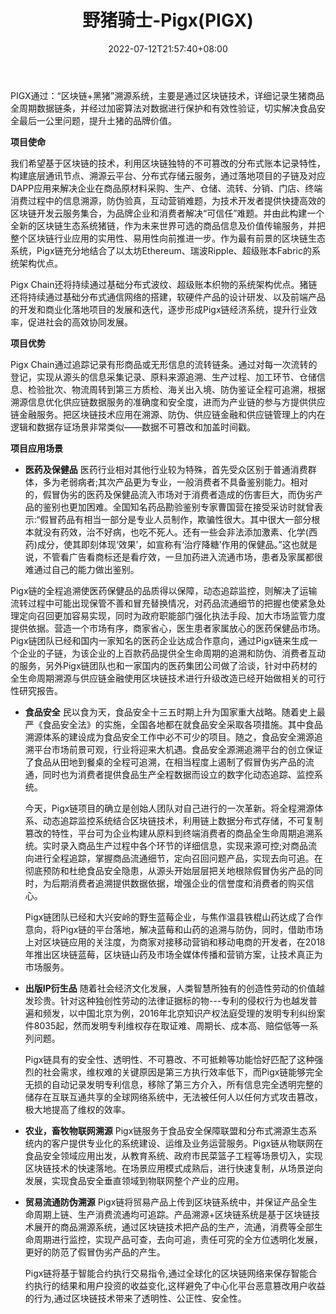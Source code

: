 ﻿---
weight: 
title: "野猪骑士-Pigx(PIGX)"
description: "PIGX通过：“区块链+黑猪”溯源系统，主要是通过区块链技术，详细记录生猪商品全周期数据链条，并经过加密算法对数据进行保护和有效性验证，切实解决食品安全最后一公里问题，提升土猪的品牌价值。"
date: 2022-07-12T21:57:40+08:00
lastmod: 2022-07-12T16:45:40+08:00
draft: false
authors: ["yangsi"]
featuredImage: "yezhuqishi-pigxpigx.webp"
link: "http://city.pigice.com     https://www.bibiqing.com/coindetails/pigx"
tags: ["数字代币","野猪骑士-Pigx(PIGX)"]
categories: ["navigation"]
navigation: ["数字代币"]
lightgallery: true
toc: true
pinned: false
recommend: false
recommend1: false
---
PIGX通过：“区块链+黑猪”溯源系统，主要是通过区块链技术，详细记录生猪商品全周期数据链条，并经过加密算法对数据进行保护和有效性验证，切实解决食品安全最后一公里问题，提升土猪的品牌价值。

**项目使命**

我们希望基于区块链的技术，利用区块链独特的不可篡改的分布式账本记录特性，构建底层通讯节点、溯源云平台、分布式存储云服务，通过落地项目的子链及对应DAPP应用来解决企业在商品原材料采购、生产、仓储、流转、分销、门店、终端消费过程中的信息溯源，防伪验真，互动营销难题，为技术开发者提供快捷高效的区块链开发云服务集合，为品牌企业和消费者解决“可信任”难题。并由此构建一个全新的区块链生态系统猪链，作为未来世界可选的商品信息及价值传输服务，并把整个区块链行业应用的实用性、易用性向前推进一步。作为最有前景的区块链生态系统，Pigx链充分地结合了以太坊Ethereum、瑞波Ripple、超级账本Fabric的系统架构优点。

Pigx Chain还将持续通过基础分布式波纹、超级账本织物的系统架构优点。猪链还将持续通过基础分布式通信网络的搭建，软硬件产品的设计研发、以及前端产品的开发和商业化落地项目的发展和迭代，逐步形成Pigx链经济系统，提升行业效率，促进社会的高效协同发展。

**项目优势**

Pigx Chain通过追踪记录有形商品或无形信息的流转链条。通过对每一次流转的登记，实现从源头的信息采集记录、原料来源追溯、生产过程、加工环节、仓储信息、检验批次、物流周转到第三方质检、海关出入境、防伪鉴证全程可追溯，根据溯源信息优化供应链数据服务的准确度和安全度，进而为产业链的参与方提供供应链金融服务。把区块链技术应用在溯源、防伪、供应链金融和供应链管理上的内在逻辑和数据存证场景非常类似——数据不可篡改和加盖时间戳。

**项目应用场景**

- **医药及保健品**
  医药行业相对其他行业较为特殊，首先受众区别于普通消费群体，多为老弱病者;其次产品更为专业，一般消费者不具备鉴别能力。相对的，假冒伪劣的医药及保健品流入市场对于消费者造成的伤害巨大，而伪劣产品的鉴别也更加困难。全国知名药品勘验鉴别专家曹国营在接受采访时就曾表示:“假冒药品有相当一部分是专业人员制作，欺骗性很大。其中很大一部分根本就没有药效，治不好病，也吃不死人。还有一些会非法添加激素、化学(西药)成分，使其即刻体现‘效果’，如宣称有‘治疗降糖’作用的保健品。”这也就是说，不管看广告看商标还是看疗效，一旦加药进入流通市场，患者及家属都很难通过自己的能力做出鉴别。

​       Pigx链的全程追溯使医药保健品的品质得以保障，动态追踪监控，则解决了运输流转过程中可能出现保管不善和冒充替换情况，对药品流通细节的把握也使紧急处理定向召回更加容易实现，同时为政府职能部门强化执法手段、加大市场监管力度提供依据。营造一个市场有序，商家省心，医生患者家属放心的医药保健品市场。Pigx链团队已经和国内一家知名的医药企业达成合作意向，通过Pigx链来生成一个企业的子链，为该企业的上百款药品提供全生命周期的追溯和防伪、消费者互动的服务，另外Pigx链团队也和一家国内的医药集团公司做了洽谈，针对中药材的全生命周期溯源与供应链金融使用区块链技术进行升级改造已经开始做相关的可行性研究报告。

- **食品安全**
  民以食为天，食品安全十三五时期上升为国家重大战略。随着史上最严《食品安全法》的实施，全国各地都在就食品安全采取各项措施。其中食品溯源体系的建设成为食品安全工作中必不可少的项目。随之，食品安全溯源追溯平台市场前景可观，行业将迎来大机遇。食品安全源溯追溯平台的创立保证了食品从田地到餐桌的全程可追溯，在相当程度上遏制了假冒伪劣产品的流通，同时也为消费者提供食品生产全程数据而设立的数字化动态追踪、监控系统。

  今天，Pigx链项目的确立是创始人团队对自己进行的一次革新。将全程溯源体系、动态追踪监控系统结合区块链技术，利用链上数据分布式存储，不可复制篡改的特性，平台可为企业构建从原料到终端消费者的商品全生命周期追溯系统。实时录入商品生产过程中各个环节的详细信息，实现来源可控;对商品流向进行全程追踪，掌握商品流通细节，定向召回问题产品，实现去向可追。在彻底预防和杜绝食品安全隐患，从源头开始层层把关地根除假冒伪劣产品的同时，为后期消费者追溯提供数据依据，增强企业的信誉度和消费者的购买信心。

  Pigx链团队已经和大兴安岭的野生蓝莓企业，与焦作温县铁棍山药达成了合作意向，将Pigx链的平台落地，解决蓝莓和山药的追溯与防伪，同时，借助市场上对区块链应用的关注度，为商家对接移动营销和移动电商的开发者，在2018年推出区块链蓝莓，区块链山药及市场全媒体传播和营销方案，让技术真正为市场服务。

- **出版IP衍生品**
  随着社会经济文化发展，人类智慧所独有的创造性劳动的价值越发珍贵。针对这种独创性劳动的法律证据标的物---专利的侵权行为也越发普遍和频发，以中国北京为例，2016年北京知识产权法庭受理的发明专利纠纷案件8035起，然而发明专利维权存在取证难、周期长、成本高、赔偿低等一系列问题。

  Pigx链具有的安全性、透明性、不可篡改、不可抵赖等功能恰好匹配了这种强烈的社会需求，维权难的关键原因是第三方执行效率低下，而Pigx链能够完全无损的自动记录发明专利信息，移除了第三方介入，所有信息完全透明完整的储存在互联互通共享的全球网络系统中，无法被任何人以任何方式攻击篡改，极大地提高了维权的效率。

- **农业，畜牧物联网溯源**
  Pigx链服务于食品安全保障联盟和分布式溯源生态系统内的客户提供专业化的系统建设、运维及业务运营服务。Pigx链从物联网在食品安全领域应用出发，从教育系统、政府市民菜篮子工程等场景切入，实现区块链技术的快速落地。在场景应用模式成熟后，进行快速复制，从场景逆向发展，实现食品安全垂直领域到物联网整个产业的应用。

- **贸易流通防伪溯源**
  Pigx链将贸易产品上传到区块链系统中，并保证产品全生命周期上链、生产消费流通均可追踪。产品溯源+区块链系统是基于区块链技术展开的商品溯源系统，通过区块链技术把产品的生产，流通，消费等全部生命周期进行监控，实现产品可查，去向可追，责任可究的全方位透明化发展，更好的防范了假冒伪劣产品的产生。

  Pigx链将基于智能合约执行交易指令,通过全球化的区块链网络来保存智能合约执行的结果和用户投资的收益变化,这样避免了中心化平台恶意篡改用户收益的行为,通过区块链技术带来了透明性、公正性、安全性。